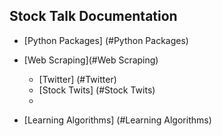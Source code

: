 ## Stock Talk Documentation
* [Python Packages] (#Python Packages)
* [Web Scraping](#Web Scraping)
  * [Twitter] (#Twitter)
  * [Stock Twits] (#Stock Twits)
  * 
  
* [Learning Algorithms] (#Learning Algorithms)
